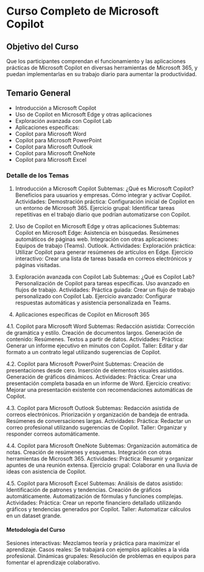 # Curso Completo de Microsoft Copilot

## Objetivo del Curso
Que los participantes comprendan el funcionamiento y las aplicaciones prácticas de Microsoft Copilot en diversas herramientas de Microsoft 365, y puedan implementarlas en su trabajo diario para aumentar la productividad.

## Temario General
- Introducción a Microsoft Copilot
- Uso de Copilot en Microsoft Edge y otras aplicaciones
- Exploración avanzada con Copilot Lab
- Aplicaciones específicas:
- Copilot para Microsoft Word
- Copilot para Microsoft PowerPoint
- Copilot para Microsoft Outlook
- Copilot para Microsoft OneNote
- Copilot para Microsoft Excel


### Detalle de los Temas
1. Introducción a Microsoft Copilot
Subtemas:
¿Qué es Microsoft Copilot?
Beneficios para usuarios y empresas.
Cómo integrar y activar Copilot.
Actividades:
Demostración práctica: Configuración inicial de Copilot en un entorno de Microsoft 365.
Ejercicio grupal: Identificar tareas repetitivas en el trabajo diario que podrían automatizarse con Copilot.

2. Uso de Copilot en Microsoft Edge y otras aplicaciones
Subtemas:
Copilot en Microsoft Edge:
Asistencia en búsquedas.
Resúmenes automáticos de páginas web.
Integración con otras aplicaciones:
Equipos de trabajo (Teams).
Outlook.
Actividades:
Exploración práctica: Utilizar Copilot para generar resúmenes de artículos en Edge.
Ejercicio interactivo: Crear una lista de tareas basada en correos electrónicos y páginas visitadas.

3. Exploración avanzada con Copilot Lab
Subtemas:
¿Qué es Copilot Lab?
Personalización de Copilot para tareas específicas.
Uso avanzado en flujos de trabajo.
Actividades:
Práctica guiada: Crear un flujo de trabajo personalizado con Copilot Lab.
Ejercicio avanzado: Configurar respuestas automáticas y asistencia personalizada en Teams.

4. Aplicaciones específicas de Copilot en Microsoft 365
  
  4.1. Copilot para Microsoft Word
  Subtemas:
  Redacción asistida:
  Corrección de gramática y estilo.
  Creación de documentos largos.
  Generación de contenido:
  Resúmenes.
  Textos a partir de datos.
  Actividades:
  Práctica: Generar un informe ejecutivo en minutos con Copilot.
  Taller: Editar y dar formato a un contrato legal utilizando sugerencias de Copilot.

  4.2. Copilot para Microsoft PowerPoint
  Subtemas:
  Creación de presentaciones desde cero.
  Inserción de elementos visuales asistidos.
  Generación de gráficos dinámicos.
  Actividades:
  Práctica: Crear una presentación completa basada en un informe de Word.
  Ejercicio creativo: Mejorar una presentación existente con recomendaciones automáticas de Copilot.

  4.3. Copilot para Microsoft Outlook
  Subtemas:
  Redacción asistida de correos electrónicos.
  Priorización y organización de bandeja de entrada.
  Resúmenes de conversaciones largas.
  Actividades:
  Práctica: Redactar un correo profesional utilizando sugerencias de Copilot.
  Taller: Organizar y responder correos automáticamente.

  4.4. Copilot para Microsoft OneNote
  Subtemas:
  Organización automática de notas.
  Creación de resúmenes y esquemas.
  Integración con otras herramientas de Microsoft 365.
  Actividades:
  Práctica: Resumir y organizar apuntes de una reunión extensa.
  Ejercicio grupal: Colaborar en una lluvia de ideas con asistencia de Copilot.

  4.5. Copilot para Microsoft Excel
  Subtemas:
  Análisis de datos asistido:
  Identificación de patrones y tendencias.
  Creación de gráficos automáticamente.
  Automatización de fórmulas y funciones complejas.
  Actividades:
  Práctica: Crear un reporte financiero detallado utilizando gráficos y tendencias generados por Copilot.
  Taller: Automatizar cálculos en un dataset grande.

#### Metodología del Curso
Sesiones interactivas: Mezclamos teoría y práctica para maximizar el aprendizaje.
Casos reales: Se trabajará con ejemplos aplicables a la vida profesional.
Dinámicas grupales: Resolución de problemas en equipos para fomentar el aprendizaje colaborativo.
